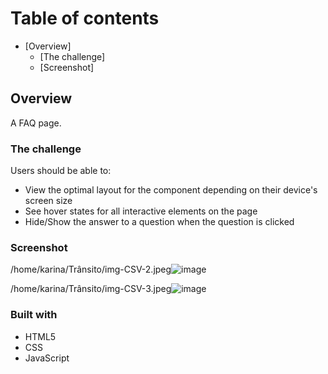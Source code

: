 # Table of contents

- [Overview]
  - [The challenge]
  - [Screenshot]


## Overview
A FAQ page.

### The challenge

Users should be able to:

- View the optimal layout for the component depending on their device's screen size
- See hover states for all interactive elements on the page
- Hide/Show the answer to a question when the question is clicked

### Screenshot
/home/karina/Trânsito/img-CSV-2.jpeg![image](https://user-images.githubusercontent.com/101573659/198695823-8146d54e-5348-48a5-9b97-ac9155b6db64.png)


/home/karina/Trânsito/img-CSV-3.jpeg![image](https://user-images.githubusercontent.com/101573659/198695928-6d65fec4-358d-4278-bd6d-893722978058.png)


### Built with

- HTML5 
- CSS 
- JavaScript

